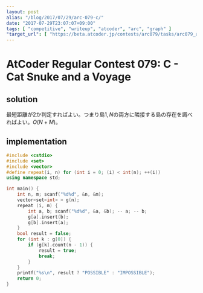 ```yaml
---
layout: post
alias: "/blog/2017/07/29/arc-079-c/"
date: "2017-07-29T23:07:07+09:00"
tags: [ "competitive", "writeup", "atcoder", "arc", "graph" ]
"target_url": [ "https://beta.atcoder.jp/contests/arc079/tasks/arc079_a" ]
---
```


# AtCoder Regular Contest 079: C - Cat Snuke and a Voyage

## solution

最短距離が$2$か判定すればよい。つまり島$1, N$の両方に隣接する島の存在を調べればよい。$O(N + M)$。

## implementation

``` c++
#include <cstdio>
#include <set>
#include <vector>
#define repeat(i, n) for (int i = 0; (i) < int(n); ++(i))
using namespace std;

int main() {
    int n, m; scanf("%d%d", &n, &m);
    vector<set<int> > g(n);
    repeat (i, m) {
        int a, b; scanf("%d%d", &a, &b); -- a; -- b;
        g[a].insert(b);
        g[b].insert(a);
    }
    bool result = false;
    for (int k : g[0]) {
        if (g[k].count(n - 1)) {
            result = true;
            break;
        }
    }
    printf("%s\n", result ? "POSSIBLE" : "IMPOSSIBLE");
    return 0;
}
```

